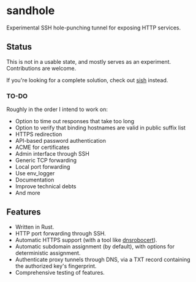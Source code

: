 # sandhole

Experimental SSH hole-punching tunnel for exposing HTTP services.

## Status

This is not in a usable state, and mostly serves as an experiment. Contributions are welcome.

If you're looking for a complete solution, check out [sish](https://github.com/antoniomika/sish/) instead.

### TO-DO

Roughly in the order I intend to work on:

- Option to time out responses that take too long
- Option to verify that binding hostnames are valid in public suffix list
- HTTPS redirection
- API-based password authentication
- ACME for certificates
- Admin interface through SSH
- Generic TCP forwarding
- Local port forwarding
- Use env_logger
- Documentation
- Improve technical debts
- And more

## Features

- Written in Rust.
- HTTP port forwarding through SSH.
- Automatic HTTPS support (with a tool like [dnsrobocert](https://github.com/adferrand/dnsrobocert)).
- Automatic subdomain assignment (by default), with options for deterministic assignment.
- Authenticate proxy tunnels through DNS, via a TXT record containing the authorized key's fingerprint.
- Comprehensive testing of features.
